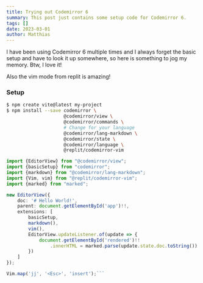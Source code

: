 ```yaml
---
title: Trying out Codemirror 6
summary: This post just contains some setup code for Codemirror 6.
tags: []
date: 2023-03-01
author: Matthias
---
```


I have been using Codemirror 6 multiple times and I always forget the
basic setup and have to look it up somewhere, so here is something to
jog my memory. Btw, I love it!

Also the vim mode from replit is amazing!


### Setup

```sh
$ npm create vite@latest my-project
$ npm install --save codemirror \
                     @codemirror/view \
                     @codemirror/commands \
                     # Change for your language
                     @codemirror/lang-markdown \
                     @codemirror/state \
                     @codemirror/language \
                     @replit/codemirror-vim
```

```typescript
import {EditorView} from "@codemirror/view";
import {basicSetup} from "codemirror";
import {markdown} from "@codemirror/lang-markdown";
import {Vim, vim} from "@replit/codemirror-vim";
import {marked} from "marked";

new EditorView({
    doc: '# Hello World!',
    parent: document.getElementById('app')!!,
    extensions: [
        basicSetup,
        markdown(),
        vim(),
        EditorView.updateListener.of(update => {
            document.getElementById('rendered')!!
                .innerHTML = marked.parse(update.state.doc.toString())
        })
    ]
});

Vim.map('jj', '<Esc>', 'insert');```
```
